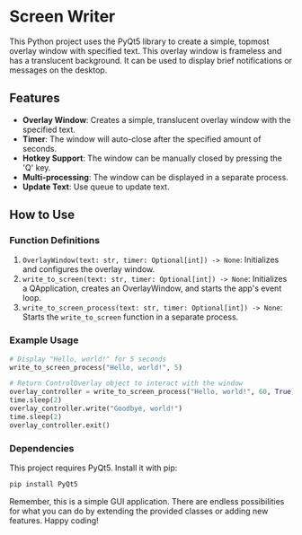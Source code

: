 # Screen Writer

This Python project uses the PyQt5 library to create a simple, topmost overlay window with specified text. This overlay window is frameless and has a translucent background. It can be used to display brief notifications or messages on the desktop.

## Features
- **Overlay Window**: Creates a simple, translucent overlay window with the specified text.
- **Timer**: The window will auto-close after the specified amount of seconds.
- **Hotkey Support**: The window can be manually closed by pressing the 'Q' key.
- **Multi-processing**: The window can be displayed in a separate process.
- **Update Text**: Use queue to update text.

## How to Use

### Function Definitions
1. `OverlayWindow(text: str, timer: Optional[int]) -> None`: Initializes and configures the overlay window.
2. `write_to_screen(text: str, timer: Optional[int]) -> None`: Initializes a QApplication, creates an OverlayWindow, and starts the app's event loop.
3. `write_to_screen_process(text: str, timer: Optional[int]) -> None`: Starts the `write_to_screen` function in a separate process.

### Example Usage
```python
# Display "Hello, world!" for 5 seconds
write_to_screen_process("Hello, world!", 5)
```

```python
# Return ControlOverlay object to interact with the window
overlay_controller = write_to_screen_process("Hello, world!", 60, True)
time.sleep(2)
overlay_controller.write("Goodbye, world!")
time.sleep(2)
overlay_controller.exit()
```

### Dependencies
This project requires PyQt5. Install it with pip:
```python
pip install PyQt5
```
Remember, this is a simple GUI application. There are endless possibilities for what you can do by extending the provided classes or adding new features. Happy coding!
